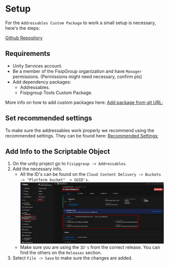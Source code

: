 # Setup
For the `Addressables Custom Package` to work a small setup is necessary, here's the steps:

[Github Repository](https://github.com/JoaoSantosFisip/fisipgroup-custom-package-addressables)

## Requirements
- Unity Services account.
- Be a member of the FisipGroup organization and have `Manager` permissions. (Permissions might need necessary, confirm pls)
- Add dependency packages:
    - Addressables.
    - Fisipgroup Tools Custom Package.

More info on how to add custom packages here:  [Add package from git URL](https://joaosantosfisip.github.io/fisipgroup-mkdocs-documentation/custompackage_guide_giturl/);

## Set recommended settings
To make sure the addressables work properly we recommend using the recommended settings.
They can be found here: [Recommended Settings](https://joaosantosfisip.github.io/fisipgroup-mkdocs-documentation/custompackage_addressables_settings/);

## Add Info to the Scriptable Object
1. On the unity project go to `Fisipgroup -> Addressables`.
2. Add the necessary info.
    - All the ID's can be found on the `Cloud Content Delivery -> Buckets -> "Platform bucket" _> GUID's`.
    ![GUID's](images/custompackage/addressables/custompackage_addressables_setup_1.png)
    - Make sure you are using the `ID's` from the correct release. You can find the others on the `Releases` section.
3. Select `File -> Save` to make sure the changes are added.
